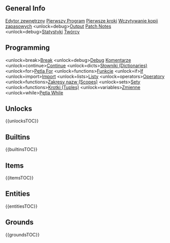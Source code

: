 ## General Info
[Edytor zewnętrzny](docs/external_editor.md)      [Pierwszy Program](docs/first_program.md)      [Pierwsze kroki](docs/getting_started.md)      [Wczytywanie kopii zapasowych](docs/backup.md)      <unlock=debug>[Output](docs/output.md)      </unlock>[Patch Notes](docs/patchnotes.md)      <unlock=debug>[Statystyki](docs/stats.md)      </unlock>      [Twórcy](docs/credits.md)

## Programming
<unlock=break>[Break](docs/scripting/break.md)      </unlock><unlock=debug>[Debug](docs/scripting/debug.md)      </unlock>[Komentarze](docs/scripting/comments.md)      <unlock=continue>[Continue](docs/scripting/continue.md)      </unlock><unlock=dicts>[Słowniki (Dictionaries)](docs/scripting/dicts.md)      </unlock><unlock=for>[Pętla For](docs/scripting/for.md)      </unlock><unlock=functions>[Funkcje](docs/scripting/functions.md)      </unlock><unlock=if>[If](docs/scripting/if.md)      </unlock><unlock=import>[Import](docs/scripting/import.md)      </unlock><unlock=lists>[Listy](docs/scripting/lists.md)      </unlock><unlock=operators>[Operatory](docs/scripting/operators.md)      </unlock><unlock=functions>[Zakresy nazw (Scopes)](docs/scripting/scopes.md)      </unlock><unlock=sets>[Sety](docs/scripting/sets.md)      </unlock><unlock=functions>[Krotki (Tuples)](docs/scripting/tuples.md)      </unlock><unlock=variables>[Zmienne](docs/scripting/variables.md)      </unlock><unlock=while>[Pętla While](docs/scripting/while.md)      </unlock>

## Unlocks
{{unlocksTOC}}

## Builtins
{{builtinsTOC}}

## Items
{{itemsTOC}}

## Entities
{{entitiesTOC}}

## Grounds
{{groundsTOC}}